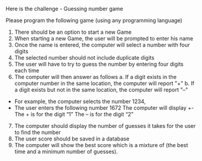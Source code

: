 Here is the challenge  - Guessing number game 
 
Please program the following game (using any programming language)
 
1.	There should be an option to start a new Game 
2.	When starting a new Game, the user will be prompted to enter his name 
3.	Once the name is entered, the computer will select a number with four digits 
4.	The selected number should not include duplicate digits
5.	The user will have to try to guess the number by entering four digits each time 
6.	The computer will then answer as follows 
  a.	If a digit exists in the computer number in the same location, the computer will report "+" 
  b.	If a digit exists but not in the same location, the computer will report "–" 
  -	For example, the computer selects the number 1234,   
  -	The user enters the following number 1672
  	The computer will display +-  
    The + is for the digit “1”
  	The – is for the digit “2”
7.	The computer should display the number of guesses it takes for the user to find the number  
8.	The user score should be saved in a database 
9.	The computer will show the best score which is a mixture of (the best time and a minimum number of guesses). 

